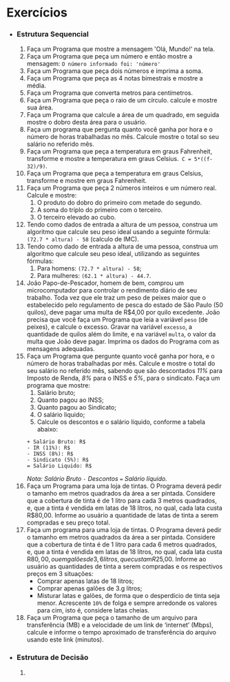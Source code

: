# Exercícios

*  ### Estrutura Sequencial
    1. Faça um Programa que mostre a mensagem 'Olá, Mundo!' na tela. 
    2. Faça um Programa que peça um número e então mostre a mensagem: `O número informado foi: 'número'`
    3. Faça um Programa que peça dois números e imprima a soma.
    4. Faça um Programa que peça as 4 notas bimestrais e mostre a média.
    5. Faça um Programa que converta metros para centímetros.
    6. Faça um Programa que peça o raio de um círculo. calcule e mostre sua área.
    7. Faça um Programa que calcule a área de um quadrado, em seguida mostre o dobro desta área para o usuário.
    8. Faça um programa que pergunta quanto você ganha por hora e o número de horas trabalhadas no mês. Calcule 
       mostre o total so seu salário no referido mês.
    9. Faça um Programa que peça a temperatura em graus Fahrenheit, transforme e mostre a temperatura em graus 
       Celsius.` C = 5*((f-32)/9)`.
    10. Faça um Programa que peça a temperatura em graus Celsius, transforme e mostre em graus Fahrenheit.
    11.  Faça um Programa que peça 2 números inteiros e um número real. Calcule e mostre:
          1. O produto do dobro do primeiro com metade do segundo.
          2. A soma do triplo do primeiro com o terceiro.
          3. O terceiro elevado ao cubo.
    12. Tendo como dados de entrada a altura de um pessoa, construa um algoritmo que calcule seu peso ideal usando a 
        seguinte fórmula: `(72.7 * altura) - 58` (calculo de IMC).
    13. Tendo como dado de entrada a altura de uma pessoa, construa um algoritmo que calcule seu peso ideal, 
        utilizando as seguintes fórmulas:
        1. Para homens: `(72.7 * altura) - 58`;
        2. Para mulheres: `(62.1 * altura) - 44.7`.
    14. João Papo-de-Pescador, homem de bem, comprou um microcomputador para controlar o rendimento diário de seu 
        trabalho. Toda vez que ele traz um peso de peixes maior que o estabelecido pelo regulamento de pesca do 
        estado de São Paulo (50 quilos), deve pagar uma multa de R$4,00 por quilo excedente. João precisa que você 
        faça um Programa que leia a variável `peso` (de peixes), e calcule o excesso. Gravar na variável `excesso`, a 
        quantidade de quilos além do limite, e na variável `multa`, o valor da multa que João deve pagar. Imprima os 
        dados do Programa com as mensagens adequadas.
    15. Faça um Programa que pergunte quanto você ganha por hora, e o número de horas trabalhadas por mês. Calcule e 
        mostre o total do seu salário no referido mês, sabendo que são descontados *11%* para Imposto de Renda, *8%* 
        para o INSS e *5%*, para o sindicato. Faça um programa que mostre:
          1. Salário bruto;
          2. Quanto pagou ao INSS;
          3. Quanto pagou ao Sindicato;
          4. O salário liquido;
          5. Calcule os descontos e o salário líquido, conforme a tabela abaixo:
          ```
          + Salário Bruto: R$
          - IR (11%): R$
          - INSS (8%): R$
          - Sindicato (5%): R$
          = Salário Liquido: R$ 
          ```
        *Nota: Salário Bruto `-` Descontos `=` Salário líquido.*
    16. Faça um Programa para uma loja de tintas. O Programa deverá pedir o tamanho em metros quadrados da área a 
        ser pintada. Considere que a cobertura de tinta é de 1 litro para cada 3 metros quadrados, e, que a tinta é 
        vendida em latas de 18 litros, no qual, cada lata custa R$80,00. Informe ao usuário a quantidade de latas de 
        tinta a serem compradas e seu preço total.
    17. Faça um programa para uma loja de tintas. O Programa deverá pedir o tamanho em metros quadrados da área a 
        ser pintada. Considere que a cobertura de tinta é de 1 litro para cada 6 metros quadrados, e, que a tinta é 
        vendida em latas de 18 litros, no qual, cada lata custa R$80,00, ou em galões de 3,6 litros, que custam R$25,00.        Informe ao usuário as quantidades de tinta a serem compradas e os respectivos preços em 3 situações:
        * Comprar apenas latas de 18 litros;
        * Comprar apenas galões de 3.g litros;
        * Misturar latas e galões, de forma que o desperdício de tinta seja menor. Acrescente `10%` de folga e 
          sempre arredonde os valores para cim, isto é, considere latas cheias.
    18. Faça um Programa que peça o tamanho de um arquivo para transferência (MB) e a velocidade de um link de ‘internet’ 
        (Mbps), calcule e informe o tempo aproximado de transferência do arquivo usando este link (minutos).
* ### Estrutura de Decisão
    1. 
  
  
        
  